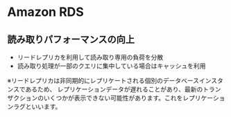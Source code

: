 # Amazon RDS

## 読み取りパフォーマンスの向上

- リードレプリカを利用して読み取り専用の負荷を分散
- 読み取り処理が一部のクエリに集中している場合はキャッシュを利用

※リードレプリカは非同期的にレプリケートされる個別のデータベースインスタンスであるため、 レプリケーションデータが遅れることがあり、最新のトランザクションのいくつかが表示できない可能性があります。これをレプリケーションラグといいます。